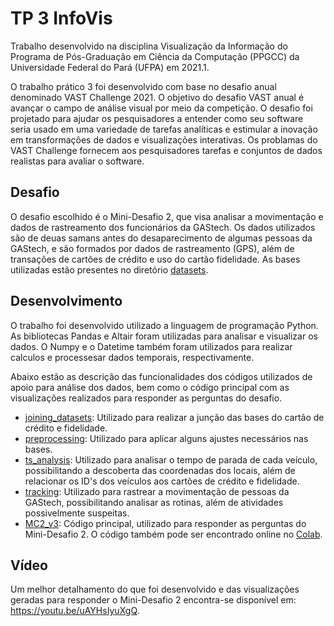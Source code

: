 # TP 3 InfoVis

Trabalho desenvolvido na disciplina Visualização da Informação do Programa de Pós-Graduação em Ciência da Computação (PPGCC) da Universidade Federal do Pará (UFPA) em 2021.1.

O trabalho prático 3 foi desenvolvido com base no desafio anual denominado VAST Challenge 2021. O objetivo do desafio VAST anual é avançar o campo de análise visual por meio da competição. O desafio foi projetado para ajudar os pesquisadores a entender como seu software seria usado em uma variedade de tarefas analíticas e estimular a inovação em transformações de dados e visualizações interativas. Os problamas do VAST Challenge fornecem aos pesquisadores tarefas e conjuntos de dados realistas para avaliar o software.

## Desafio

O desafio escolhido é o Mini-Desafio 2, que visa analisar a movimentação e dados de rastreamento dos funcionários da GAStech. Os dados utilizados são de deuas samans antes do desaparecimento de algumas pessoas da GAStech, e são formados por dados de rastreamento (GPS), além de transações de cartões de crédito e uso do cartão fidelidade. As bases utilizadas estão presentes no diretório [datasets](datasets).

## Desenvolvimento

O trabalho foi desenvolvido utilizado a linguagem de programação Python. As bibliotecas Pandas e Altair foram utilizadas para analisar e visualizar os dados. O Numpy e o Datetime também foram utilizados para realizar calculos e processesar dados temporais, respectivamente.

Abaixo estão as descrição das funcionalidades dos códigos utilizados de apoio para análise dos dados, bem como o código principal com as visualizações realizados para responder as perguntas do desafio.

* [joining_datasets](joining_datasets.ipynb): Utilizado para realizar a junção das bases do cartão de crédito e fidelidade.
* [preprocessing](preprocessing.ipynb): Utilizado para aplicar alguns ajustes necessários nas bases.
* [ts_analysis](ts_analysis.ipynb): Utilizado para analisar o tempo de parada de cada veículo, possibilitando a descoberta das coordenadas dos locais, além de relacionar os ID's dos veículos aos cartões de crédito e fidelidade.
* [tracking](tracking.ipynb): Utilizado para rastrear a movimentação de pessoas da GAStech, possibilitando analisar as rotinas, além de atividades possivelmente suspeitas.
* [MC2_v3](MC2_v3.ipynb): Código principal, utilizado para responder as perguntas do Mini-Desafio 2. O código também pode ser encontrado online no [Colab](https://colab.research.google.com/drive/10NPpgcX8kzNPiKyLF3bc3hQKQeWY0d4w?usp=sharing).

## Vídeo

Um melhor detalhamento do que foi desenvolvido e das visualizações geradas para responder o Mini-Desafio 2 encontra-se disponível em: <https://youtu.be/uAYHsIyuXgQ>.